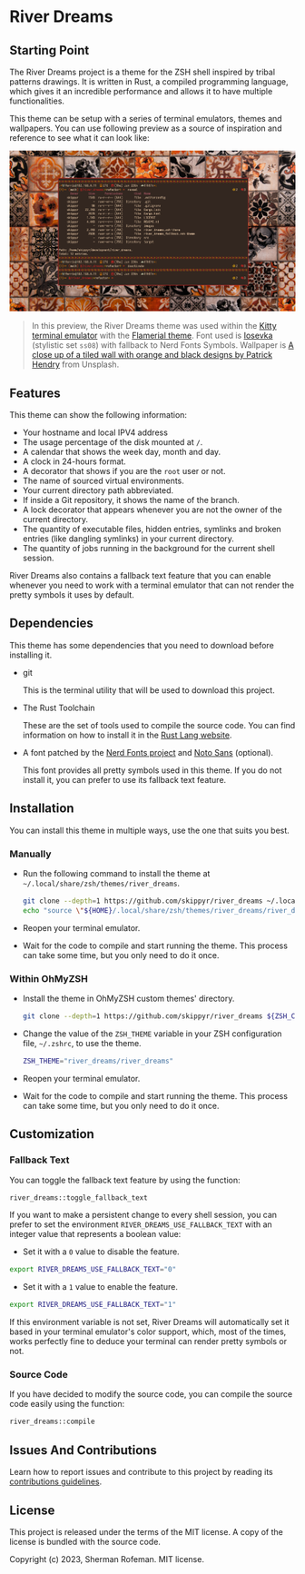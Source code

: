# River Dreams

## Starting Point

The River Dreams project is a theme for the ZSH shell inspired by tribal
patterns drawings. It is written in Rust, a compiled programming language, which
gives it an incredible performance and allows it to have multiple
functionalities.

This theme can be setup with a series of terminal emulators, themes and
wallpapers. You can use following preview as a source of inspiration and
reference to see what it can look like:

![](./images/preview.png)

> In this preview, the River Dreams theme was used within the [Kitty terminal
  emulator](https://github.com/kovidgoyal/kitty) with the [Flamerial
  theme](https://github.com/skippyr/flamerial). Font used is
  [Iosevka](https://github.com/be5invis/Iosevka) (stylistic set `ss08`) with
  fallback to Nerd Fonts Symbols. Wallpaper is [A close up of a tiled
  wall with orange and black designs by Patrick Hendry](https://unsplash.com/photos/hezNrE5QEa8)
  from Unsplash.

## Features

This theme can show the following information:

* Your hostname and local IPV4 address
* The usage percentage of the disk mounted at `/`.
* A calendar that shows the week day, month and day.
* A clock in 24-hours format.
* A decorator that shows if you are the `root` user or not.
* The name of sourced virtual environments.
* Your current directory path abbreviated.
* If inside a Git repository, it shows the name of the branch.
* A lock decorator that appears whenever you are not the owner of the current
  directory.
* The quantity of executable files, hidden entries, symlinks and broken entries
  (like dangling symlinks) in your current directory.
* The quantity of jobs running in the background for the current shell
  session.

River Dreams also contains a fallback text feature that you can enable whenever
you need to work with a terminal emulator that can not render the pretty symbols
it uses by default.

## Dependencies

This theme has some dependencies that you need to download before installing it.

* git

    This is the terminal utility that will be used to download this project.

* The Rust Toolchain

    These are the set of tools used to compile the source code. You can find
    information on how to install it in the [Rust Lang website](https://www.rust-lang.org/).

* A font patched by the [Nerd Fonts project](https://github.com/ryanoasis/nerd-fonts)
  and [Noto Sans](https://fonts.google.com/noto/specimen/Noto+Sans) (optional).

    This font provides all pretty symbols used in this theme. If you do not
    install it, you can prefer to use its fallback text feature.

## Installation

You can install this theme in multiple ways, use the one that suits you best.

### Manually

* Run the following command to install the theme at
  `~/.local/share/zsh/themes/river_dreams`.

    ```bash
    git clone --depth=1 https://github.com/skippyr/river_dreams ~/.local/share/zsh/themes/river_dreams &&
    echo "source \"${HOME}/.local/share/zsh/themes/river_dreams/river_dreams.zsh-theme\"" >> ~/.zshrc
    ```

* Reopen your terminal emulator.
* Wait for the code to compile and start running the theme. This process can
  take some time, but you only need to do it once.

### Within OhMyZSH

* Install the theme in OhMyZSH custom themes' directory.

    ```bash
    git clone --depth=1 https://github.com/skippyr/river_dreams ${ZSH_CUSTOM:-${HOME}/.oh-my-zsh/custom}/themes/river_dreams
    ```

* Change the value of the `ZSH_THEME` variable in your ZSH configuration file,
  `~/.zshrc`, to use the theme.

    ```bash
    ZSH_THEME="river_dreams/river_dreams"
    ```

* Reopen your terminal emulator.
* Wait for the code to compile and start running the theme. This process can
  take some time, but you only need to do it once.

## Customization

### Fallback Text

You can toggle the fallback text feature by using the function:

```bash
river_dreams::toggle_fallback_text
```

If you want to make a persistent change to every shell session, you can prefer
to set the environment `RIVER_DREAMS_USE_FALLBACK_TEXT` with an integer value
that represents a boolean value:

* Set it with a `0` value to disable the feature.

```bash
export RIVER_DREAMS_USE_FALLBACK_TEXT="0"
```

* Set it with a `1` value to enable the feature.

```bash
export RIVER_DREAMS_USE_FALLBACK_TEXT="1"
```

If this environment variable is not set, River Dreams will automatically set
it based in your terminal emulator's color support, which, most of the times,
works perfectly fine to deduce your terminal can render pretty symbols or
not.

### Source Code

If you have decided to modify the source code, you can compile the source code
easily using the function:

```bash
river_dreams::compile
```

## Issues And Contributions

Learn how to report issues and contribute to this project by reading its
[contributions guidelines](https://skippyr.github.io/materials/pages/contributions_guidelines.html).

## License

This project is released under the terms of the MIT license. A copy of the
license is bundled with the source code.

Copyright (c) 2023, Sherman Rofeman. MIT license.

